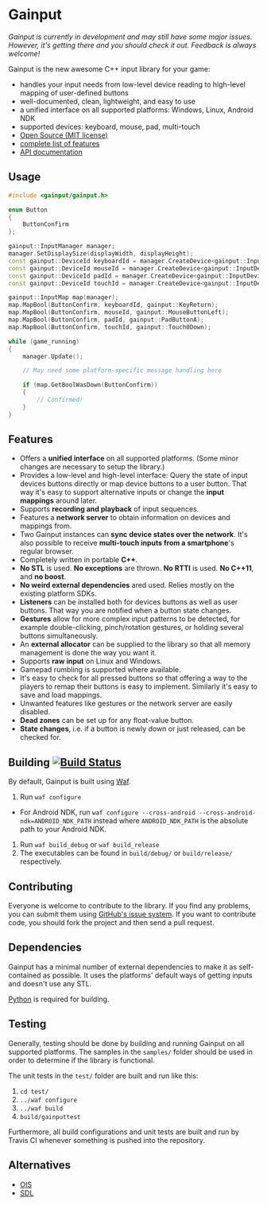 Gainput
=======

*Gainput is currently in development and may still have some major issues. However, it's getting there and you should check it out. Feedback is always welcome!*

Gainput is the new awesome C++ input library for your game:

- handles your input needs from low-level device reading to high-level mapping of user-defined buttons
- well-documented, clean, lightweight, and easy to use
- a unified interface on all supported platforms: Windows, Linux, Android NDK
- supported devices: keyboard, mouse, pad, multi-touch
- [Open Source (MIT license)](https://github.com/jkuhlmann/gainput/blob/master/LICENSE)
- [complete list of features](#features)
- [API documentation](http://gainput.johanneskuhlmann.de/api/)


Usage
-----

```cpp
#include <gainput/gainput.h>

enum Button
{
	ButtonConfirm
};

gainput::InputManager manager;
manager.SetDisplaySize(displayWidth, displayHeight);
const gainput::DeviceId keyboardId = manager.CreateDevice<gainput::InputDeviceKeyboard>();
const gainput::DeviceId mouseId = manager.CreateDevice<gainput::InputDeviceMouse>();
const gainput::DeviceId padId = manager.CreateDevice<gainput::InputDevicePad>();
const gainput::DeviceId touchId = manager.CreateDevice<gainput::InputDeviceTouch>();

gainput::InputMap map(manager);
map.MapBool(ButtonConfirm, keyboardId, gainput::KeyReturn);
map.MapBool(ButtonConfirm, mouseId, gainput::MouseButtonLeft);
map.MapBool(ButtonConfirm, padId, gainput::PadButtonA);
map.MapBool(ButtonConfirm, touchId, gainput::Touch0Down);

while (game_running)
{
	manager.Update();

	// May need some platform-specific message handling here

	if (map.GetBoolWasDown(ButtonConfirm))
	{
		// Confirmed!
	}
}
```


Features
--------

- Offers a **unified interface** on all supported platforms. (Some minor changes are necessary to setup the library.)
- Provides a low-level and high-level interface: Query the state of input devices buttons directly or map device buttons to a user button. That way it's easy to support alternative inputs or change the **input mappings** around later.
- Supports **recording and playback** of input sequences.
- Features a **network server** to obtain information on devices and mappings from.
- Two Gainput instances can **sync device states over the network**. It's also possible to receive **multi-touch inputs from a smartphone**'s regular browser.
- Completely written in portable **C++**.
- **No STL** is used. **No exceptions** are thrown. **No RTTI** is used. **No C++11**, and **no boost**.
- **No weird external dependencies** ared used. Relies mostly on the existing platform SDKs.
- **Listeners** can be installed both for devices buttons as well as user buttons. That way you are notified when a button state changes.
- **Gestures** allow for more complex input patterns to be detected, for example double-clicking, pinch/rotation gestures, or holding several buttons simultaneously.
- An **external allocator** can be supplied to the library so that all memory management is done the way you want it.
- Supports **raw input** on Linux and Windows.
- Gamepad rumbling is supported where available.
- It's easy to check for all pressed buttons so that offering a way to the players to remap their buttons is easy to implement. Similarly it's easy to save and load mappings.
- Unwanted features like gestures or the network server are easily disabled.
- **Dead zones** can be set up for any float-value button.
- **State changes**, i.e. if a button is newly down or just released, can be checked for.


Building [![Build Status](https://travis-ci.org/jkuhlmann/gainput.png?branch=master)](https://travis-ci.org/jkuhlmann/gainput)
--------

By default, Gainput is built using [Waf](http://code.google.com/p/waf/).

1. Run `waf configure`
  - For Android NDK, run `waf configure --cross-android --cross-android-ndk=ANDROID_NDK_PATH` instead where `ANDROID_NDK_PATH` is the absolute path to your Android NDK.
1. Run `waf build_debug` or `waf build_release`
1. The executables can be found in `build/debug/` or `build/release/` respectively.


Contributing
------------

Everyone is welcome to contribute to the library. If you find any problems, you can submit them using [GitHub's issue system](https://github.com/jkuhlmann/gainput/issues). If you want to contribute code, you should fork the project and then send a pull request.


Dependencies
------------

Gainput has a minimal number of external dependencies to make it as self-contained as possible. It uses the platforms' default ways of getting inputs and doesn't use any STL.

[Python](http://www.python.org/) is required for building.


Testing
-------

Generally, testing should be done by building and running Gainput on all supported platforms. The samples in the `samples/` folder should be used in order to determine if the library is functional.

The unit tests in the `test/` folder are built and run like this:

1. `cd test/`
1. `../waf configure`
1. `../waf build`
1. `build/gainputtest`

Furthermore, all build configurations and unit tests are built and run by Travis CI whenever something is pushed into the repository.


Alternatives
------------

- [OIS](https://github.com/wgois/Object-oriented-Input-System--OIS-)
- [SDL](http://www.libsdl.org/)

